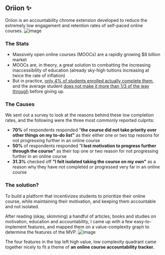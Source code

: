 ## Oriion ✨
Oriion is an accountability chrome extension developed to reduce the extremely low engagement and retention rates of self-paced online courses.
![image](https://user-images.githubusercontent.com/71240740/153739524-a02b013d-f151-48d8-8cbd-ba3e722514c2.png)

### The Stats
- Massively open online courses (MOOCs) are a rapidly growing $8 billion market 
- MOOCs are, in theory, a great solution to combatting the increasing inaccessibility of education (already sky-high tuitions increasing at twice the rate of inflation)
- But in practice, [only 4% of students enrolled actually complete them](https://www.researchgate.net/publication/330316898_The_MOOC_pivot), and the average student [does not make it more than 1/3 of the way through](https://might-could.com/essays/online-classes-dont-work/#:~:text=Udemy%20reports%20that%20the%20average,never%20even%20start%20the%20course!) before giving up.

### The Causes
We sent out a survey to look at the reasons behind these low completion rates, and the following were the three most commonly reported culprits:
- **70%** of respondents responded "**the course did not take priority over other things on my to-do list"** as their either one or two top reasons for not progressing further in an online course
- **50%** of respondents responded "**I lost motivation to progress further through the course"** as their top one or two reason for not progressing further in an online course
- **31.3%** checked off **"I felt isolated taking the course on my own"** as a reason why they have not completed or progressed very far in an online course

### The solution?
To build a platform that incentivizes students to prioritize their online course, while maintaining their motivation, and keeping them accountable and not isolated.

After reading (okay, skimming) a handful of articles, books and studies on motivation, education and accountability, I came up with a few easy-to-implement features, and mapped them on a value-complexity graph to determine the features of the MVP.
![image](https://user-images.githubusercontent.com/71240740/153739576-401c82a2-b18b-4017-b380-8e29670ac97a.png)

The four features in the top left high value, low complexity quadrant came together nicely to fit a theme of **an online course accountability tracker.**
